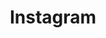 ---
title: Instagram
excerpt: >-
  Displays a list of accounts in a specific category according to your
  parameters.
api:
  file: lolzteam-public-api-market.json
  operationId: Category.Instagram
deprecated: false
hidden: false
metadata:
  title: ''
  description: ''
  robots: index
next:
  description: ''
---